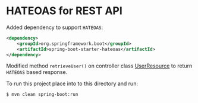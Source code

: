 # HATEOAS for REST API

Added dependency to support `HATEOAS`:

```xml
<dependency>
    <groupId>org.springframework.boot</groupId>
    <artifactId>spring-boot-starter-hateoas</artifactId>
</dependency>
```

Modified method `retrieveUser()` on controller class [UserResource](src/main/java/com/in28minutes/rest/webservices/restfulwebservices/user/UserResource.java)
to return `HATEOAS` based response.

To run this project place into to this directory and run:

```
$ mvn clean spring-boot:run
```